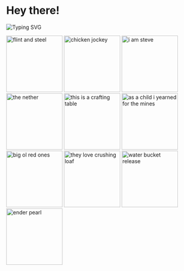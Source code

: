 # Hey there!

![Typing SVG](https://readme-typing-svg.demolab.com?font=Fira+Code&pause=1000&width=435&lines=Flint+and+STEEL;Chicken+jockey;I...+am+STEVE;The+Nether;This...+is+a+crafting+table;As+a+child%2C+I+yearned+for+the+mines;Big+ol'+red+ones;They+love+crushing+loaf;Water+bucket...+release!;Ender+pearl)

<img alt="flint and steel" src="https://media1.tenor.com/m/-cVyC1yYZCkAAAAd/minecraft-minecraft-movie.gif" style="height: 150px;"> <img alt="chicken jockey" src="https://media.tenor.com/N2Jc-5N6GboAAAAM/they-want-me-to-fight-the-chicken-chicken-jockey-garett-garrison.gif" style="height: 150px;"> <img alt="i am steve" src="https://media.tenor.com/vgJ_YNS41-IAAAAM/minecraft-movie-minecraft.gif" style="height: 150px;"> <img alt="the nether" src="https://media1.tenor.com/m/eGX7PCjGaCsAAAAd/minecraft-minecraft-movie.gif" style="height: 150px;"> <img alt="this is a crafting table" src="https://media.tenor.com/hMZKINlAkTAAAAAM/minecraft-movie-jack-black.gif" style="height: 150px;"> <img alt="as a child i yearned for the mines" src="https://media.tenor.com/w_VsoWpdKO4AAAAM/sigma.gif" style="height: 150px;"> <img alt="big ol red ones" src="https://media.tenor.com/fkFtZJBZG0sAAAAM/minecraft-minecraft-movie.gif" style="height: 150px;"> <img alt="they love crushing loaf" src="https://media.tenor.com/asCf-tdknHoAAAAM/a-minecraft.gif" style="height: 150px;"> <img alt="water bucket release" src="https://media.tenor.com/D441o_ExEvgAAAAM/water-bucket-release.gif" style="height: 150px;"> <img alt="ender pearl" src="https://media.tenor.com/xbJuOzZ7mp4AAAAM/minecraft-minecraft-movie.gif" style="height: 150px;">
